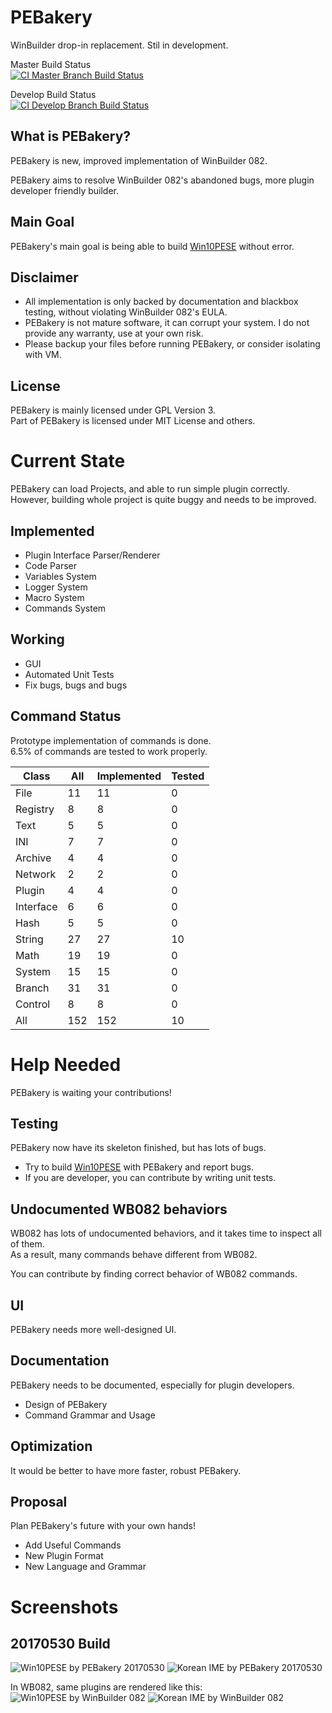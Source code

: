 # PEBakery
WinBuilder drop-in replacement. Stil in development.

Master Build Status  
[![CI Master Branch Build Status](https://ci.appveyor.com/api/projects/status/j3p0v26j7nky0bvu/branch/master?svg=true)](https://ci.appveyor.com/project/ied206/pebakery/branch/master)

Develop Build Status  
[![CI Develop Branch Build Status](https://ci.appveyor.com/api/projects/status/j3p0v26j7nky0bvu/branch/develop?svg=true)](https://ci.appveyor.com/project/ied206/pebakery/branch/develop)
 
## What is PEBakery?
PEBakery is new, improved implementation of WinBuilder 082.

PEBakery aims to resolve WinBuilder 082's abandoned bugs, more plugin developer friendly builder.

## Main Goal
PEBakery's main goal is being able to build [Win10PESE](http://win10se.cwcodes.net/) without error.

## Disclaimer
- All implementation is only backed by documentation and blackbox testing, without violating WinBuilder 082's EULA.
- PEBakery is not mature software, it can corrupt your system. I do not provide any warranty, use at your own risk.
- Please backup your files before running PEBakery, or consider isolating with VM.

## License
PEBakery is mainly licensed under GPL Version 3.  
Part of PEBakery is licensed under MIT License and others.


# Current State
PEBakery can load Projects, and able to run simple plugin correctly.  
However, building whole project is quite buggy and needs to be improved.

## Implemented
- Plugin Interface Parser/Renderer
- Code Parser
- Variables System
- Logger System
- Macro System
- Commands System

## Working
- GUI
- Automated Unit Tests
- Fix bugs, bugs and bugs

## Command Status
Prototype implementation of commands is done.  
6.5% of commands are tested to work properly.

|   Class   | All | Implemented | Tested |
|-----------|-----|-------------|--------|
| File      | 11  | 11          | 0      |
| Registry  | 8   | 8           | 0      |
| Text      | 5   | 5           | 0      |
| INI       | 7   | 7           | 0      |
| Archive   | 4   | 4           | 0      |
| Network   | 2   | 2           | 0      |
| Plugin    | 4   | 4           | 0      |
| Interface | 6   | 6           | 0      |
| Hash      | 5   | 5           | 0      |
| String    | 27  | 27          | 10     |
| Math      | 19  | 19          | 0      |
| System    | 15  | 15          | 0      |
| Branch    | 31  | 31          | 0      |
| Control   | 8   | 8           | 0      |
| All       | 152 | 152         | 10     |


# Help Needed
PEBakery is waiting your contributions!

## Testing
PEBakery now have its skeleton finished, but has lots of bugs.  
- Try to build [Win10PESE](http://win10se.cwcodes.net/) with PEBakery and report bugs.
- If you are developer, you can contribute by writing unit tests.

## Undocumented WB082 behaviors
WB082 has lots of undocumented behaviors, and it takes time to inspect all of them.  
As a result, many commands behave different from WB082.

You can contribute by finding correct behavior of WB082 commands.

## UI
PEBakery needs more well-designed UI.

## Documentation
PEBakery needs to be documented, especially for plugin developers.
- Design of PEBakery
- Command Grammar and Usage

## Optimization
It would be better to have more faster, robust PEBakery.

## Proposal
Plan PEBakery's future with your own hands!
- Add Useful Commands
- New Plugin Format
- New Language and Grammar


# Screenshots
## 20170530 Build
![Win10PESE by PEBakery 20170530](https://raw.githubusercontent.com/ied206/PEBakery/master/Image/PEBakery.png)
![Korean IME by PEBakery 20170530](https://raw.githubusercontent.com/ied206/PEBakery/master/Image/PEBakery-Korean_IME.png)

In WB082, same plugins are rendered like this:  
![Win10PESE by WinBuilder 082](https://raw.githubusercontent.com/ied206/PEBakery/master/Image/WB082.png)
![Korean IME by WinBuilder 082](https://raw.githubusercontent.com/ied206/PEBakery/master/Image/WB082-Korean_IME.png)

